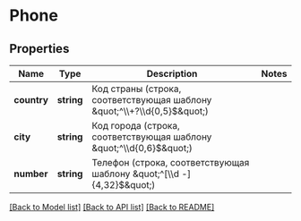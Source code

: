 # Phone

## Properties
Name | Type | Description | Notes
------------ | ------------- | ------------- | -------------
**country** | **string** | Код страны (строка, соответствующая шаблону \&quot;^\\\\+?\\\\d{0,5}$\&quot;) | 
**city** | **string** | Код города (строка, соответствующая шаблону \&quot;^\\\\d{0,6}$\&quot;) | 
**number** | **string** | Телефон (строка, соответствующая шаблону \&quot;^[\\\\d -]{4,32}$\&quot;) | 

[[Back to Model list]](../../README.md#documentation-for-models) [[Back to API list]](../../README.md#documentation-for-api-endpoints) [[Back to README]](../../README.md)


